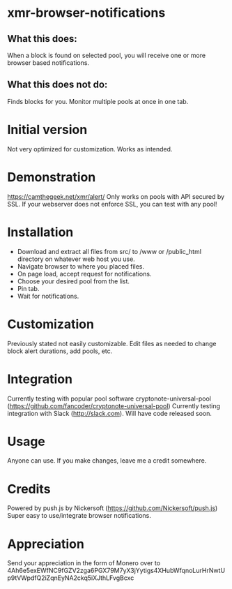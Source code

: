 # xmr-browser-notifications
## What this does: 
When a block is found on selected pool, you will receive one or more browser based notifications.
## What this does not do:
Finds blocks for you.
Monitor multiple pools at once in one tab.

# Initial version
Not very optimized for customization.
Works as intended.

# Demonstration
https://camthegeek.net/xmr/alert/ 
Only works on pools with API secured by SSL. If your webserver does not enforce SSL, you can test with any pool!

# Installation
- Download and extract all files from src/ to /www or /public_html directory on whatever web host you use.
- Navigate browser to where you placed files.
- On page load, accept request for notifications.
- Choose your desired pool from the list.
- Pin tab.
- Wait for notifications.

# Customization
Previously stated not easily customizable.
Edit files as needed to change block alert durations, add pools, etc.

# Integration
Currently testing with popular pool software cryptonote-universal-pool (https://github.com/fancoder/cryptonote-universal-pool)
Currently testing integration with Slack (http://slack.com). Will have code released soon.

# Usage
Anyone can use. If you make changes, leave me a credit somewhere.

# Credits
Powered by push.js by Nickersoft (https://github.com/Nickersoft/push.js)
Super easy to use/integrate browser notifications.

# Appreciation
Send your appreciation in the form of Monero over to
4Ah6e5exEWfNC9fGZV2zga6PGX79M7yX3jYytigs4XHubWfqnoLurHrNwtUp9tVWpdfQ2iZqnEyNA2ckq5iXJthLFvgBcxc